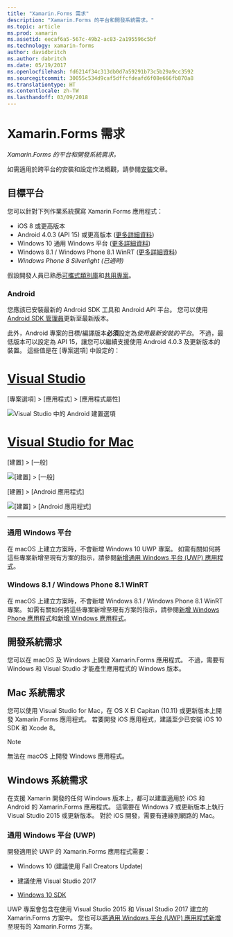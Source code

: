 ```yaml
---
title: "Xamarin.Forms 需求"
description: "Xamarin.Forms 的平台和開發系統需求。"
ms.topic: article
ms.prod: xamarin
ms.assetid: eecaf6a5-567c-49b2-ac83-2a195596c5bf
ms.technology: xamarin-forms
author: davidbritch
ms.author: dabritch
ms.date: 05/19/2017
ms.openlocfilehash: fd6214f34c313db0d7a59291b73c5b29a9cc3592
ms.sourcegitcommit: 30055c534d9caf5dffcfdeafd6f08e666fb870a8
ms.translationtype: HT
ms.contentlocale: zh-TW
ms.lasthandoff: 03/09/2018
---
```

# <a name="xamarinforms-requirements"></a>Xamarin.Forms 需求

_Xamarin.Forms 的平台和開發系統需求。_

如需適用於跨平台的安裝和設定作法概觀，請參閱[安裝](~/cross-platform/get-started/installation/index.md)文章。

## <a name="target-platforms"></a>目標平台

您可以針對下列作業系統撰寫 Xamarin.Forms 應用程式：

-  iOS 8 或更高版本
-  Android 4.0.3 (API 15) 或更高版本 ([更多詳細資料](#android))
-  Windows 10 通用 Windows 平台 ([更多詳細資料](#windows10))
-  Windows 8.1 / Windows Phone 8.1 WinRT ([更多詳細資料](#windows))
-  *Windows Phone 8 Silverlight (已過時)*

假設開發人員已熟悉[可攜式類別庫](~/cross-platform/app-fundamentals/pcl.md)和[共用專案](~/cross-platform/app-fundamentals/shared-projects.md)。

<a name="android" />

### <a name="android"></a>Android

您應該已安裝最新的 Android SDK 工具和 Android API 平台。 您可以使用 [Android SDK 管理員](~/android/get-started/installation/android-sdk.md)更新至最新版本。

此外，Android 專案的目標/編譯版本**必須**設定為*使用最新安裝的平台*。 不過，最低版本可以設定為 API 15，讓您可以繼續支援使用 Android 4.0.3 及更新版本的裝置。 這些值是在 [專案選項] 中設定的：

# <a name="visual-studiotabvswin"></a>[Visual Studio](#tab/vswin)

[專案選項] > [應用程式] > [應用程式屬性]

![](installation-images/options-android-vs-sml.png "Visual Studio 中的 Android 建置選項")

# <a name="visual-studio-for-mactabvsmac"></a>[Visual Studio for Mac](#tab/vsmac)

[建置] > [一般]

![](installation-images/options-general-sml.png "[建置] > [一般]")

[建置] > [Android 應用程式]

![](installation-images/options-android-sml.png "[建置] > [Android 應用程式]")

-----


<a name="windows10" />

### <a name="universal-windows-platform"></a>通用 Windows 平台

在 macOS 上建立方案時，不會新增 Windows 10 UWP 專案。 如需有關如何將這些專案新增至現有方案的指示，請參閱[新增通用 Windows 平台 (UWP) 應用程式](~/xamarin-forms/platform/windows/installation/universal.md)。


<a name="windows" />

### <a name="windows-81--windows-phone-81-winrt"></a>Windows 8.1 / Windows Phone 8.1 WinRT

在 macOS 上建立方案時，不會新增 Windows 8.1 / Windows Phone 8.1 WinRT 專案。 如需有關如何將這些專案新增至現有方案的指示，請參閱[新增 Windows Phone 應用程式](~/xamarin-forms/platform/windows/installation/phone.md)和[新增 Windows 應用程式](~/xamarin-forms/platform/windows/installation/tablet.md)。


## <a name="development-system-requirements"></a>開發系統需求

您可以在 macOS 及 Windows 上開發 Xamarin.Forms 應用程式。 不過，需要有 Windows 和 Visual Studio 才能產生應用程式的 Windows 版本。

## <a name="mac-system-requirements"></a>Mac 系統需求

您可以使用 Visual Studio for Mac，在 OS X El Capitan (10.11) 或更新版本上開發 Xamarin.Forms 應用程式。 若要開發 iOS 應用程式，建議至少已安裝 iOS 10 SDK 和 Xcode 8。

> [!NOTE]
>  無法在 macOS 上開發 Windows 應用程式。

## <a name="windows-system-requirements"></a>Windows 系統需求

在支援 Xamarin 開發的任何 Windows 版本上，都可以建置適用於 iOS 和 Android 的 Xamarin.Forms 應用程式。 這需要在 Windows 7 或更新版本上執行 Visual Studio 2015 或更新版本。 對於 iOS 開發，需要有連線到網路的 Mac。

### <a name="universal-windows-platform-uwp"></a>通用 Windows 平台 (UWP)

開發適用於 UWP 的 Xamarin.Forms 應用程式需要：

* Windows 10 (建議使用 Fall Creators Update)

* 建議使用 Visual Studio 2017

* [Windows 10 SDK](https://dev.windows.com/downloads/windows-10-sdk)

UWP 專案會包含在使用 Visual Studio 2015 和 Visual Studio 2017 建立的 Xamarin.Forms 方案中。
您也可以[將通用 Windows 平台 (UWP) 應用程式新增](~/xamarin-forms/platform/windows/installation/universal.md)至現有的 Xamarin.Forms 方案。

